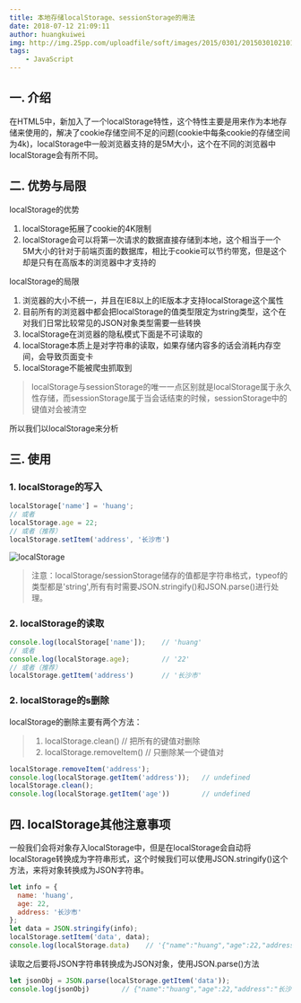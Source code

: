 ```yaml
---
title: 本地存储localStorage、sessionStorage的用法
date: 2018-07-12 21:09:11
author: huangkuiwei
img: http://img.25pp.com/uploadfile/soft/images/2015/0301/20150301021016689.jpg
tags: 
    - JavaScript
---
```

## 一. 介绍
在HTML5中，新加入了一个localStorage特性，这个特性主要是用来作为本地存储来使用的，解决了cookie存储空间不足的问题(cookie中每条cookie的存储空间为4k)，localStorage中一般浏览器支持的是5M大小，这个在不同的浏览器中localStorage会有所不同。
## 二. 优势与局限
localStorage的优势
1. localStorage拓展了cookie的4K限制
2. localStorage会可以将第一次请求的数据直接存储到本地，这个相当于一个5M大小的针对于前端页面的数据库，相比于cookie可以节约带宽，但是这个却是只有在高版本的浏览器中才支持的

localStorage的局限
1. 浏览器的大小不统一，并且在IE8以上的IE版本才支持localStorage这个属性
2. 目前所有的浏览器中都会把localStorage的值类型限定为string类型，这个在对我们日常比较常见的JSON对象类型需要一些转换
3. localStorage在浏览器的隐私模式下面是不可读取的
4. localStorage本质上是对字符串的读取，如果存储内容多的话会消耗内存空间，会导致页面变卡
5. localStorage不能被爬虫抓取到
>localStorage与sessionStorage的唯一一点区别就是localStorage属于永久性存储，而sessionStorage属于当会话结束的时候，sessionStorage中的键值对会被清空

所以我们以localStorage来分析
## 三. 使用
### 1. localStorage的写入
```javascript
localStorage['name'] = 'huang';
// 或者
localStorage.age = 22;
// 或者（推荐）
localStorage.setItem('address', '长沙市')
```
![localStorage](/medias/postimages/02.png "localStorage")
>注意：localStorage/sessionStorage储存的值都是字符串格式，typeof的类型都是'string',所有有时需要JSON.stringify()和JSON.parse()进行处理。

### 2. localStorage的读取
```javascript
console.log(localStorage['name']);    // 'huang'
// 或者
console.log(localStorage.age);        // '22'
// 或者（推荐）
localStorage.getItem('address')       // '长沙市'
```
### 2. localStorage的s删除
localStorage的删除主要有两个方法：
>1. localStorage.clean()        // 把所有的键值对删除
>2. localStorage.removeItem()   // 只删除某一个键值对
```javascript
localStorage.removeItem('address');
console.log(localStorage.getItem('address'));   // undefined
localStorage.clean();
console.log(localStorage.getItem('age'))        // undefined
```
## 四. localStorage其他注意事项
 一般我们会将对象存入localStorage中，但是在localStorage会自动将localStorage转换成为字符串形式，这个时候我们可以使用JSON.stringify()这个方法，来将对象转换成为JSON字符串。
```javascript
let info = {
  name: 'huang',
  age: 22,
  address: '长沙市'
};
let data = JSON.stringify(info);
localStorage.setItem('data', data);
console.log(localStorage.data)    // '{"name":"huang","age":22,"address":"长沙市"}'   
```
读取之后要将JSON字符串转换成为JSON对象，使用JSON.parse()方法
```javascript
let jsonObj = JSON.parse(localStorage.getItem('data'));
console.log(jsonObj)        // {"name":"huang","age":22,"address":"长沙市"}
```